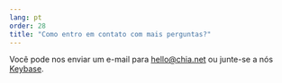 ```yaml
---
lang: pt
order: 28
title: "Como entro em contato com mais perguntas?"
---
```


Você pode nos enviar um e-mail para [hello@chia.net](mailto:hello@chia.net) ou junte-se a nós [Keybase](https://keybase.io/team/chia_network.public).
